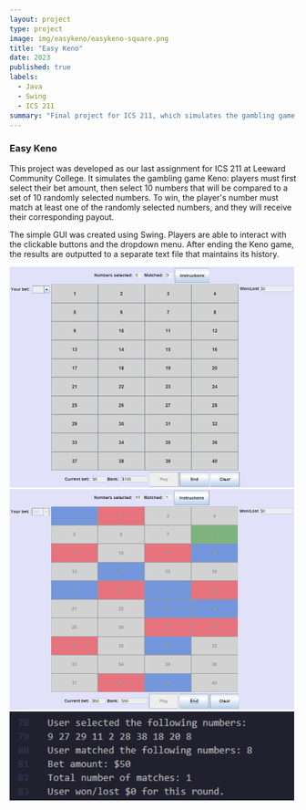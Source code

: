 ```yaml
---
layout: project
type: project
image: img/easykeno/easykeno-square.png
title: "Easy Keno"
date: 2023
published: true
labels:
  - Java
  - Swing
  - ICS 211
summary: "Final project for ICS 211, which simulates the gambling game Keno."
---
```


### Easy Keno

This project was developed as our last assignment for ICS 211 at Leeward Community College. It simulates the gambling game Keno: players must first select their bet amount, then select 10 numbers that will be compared to a set of 10 randomly selected numbers. To win, the player's number must match at least one of the randomly selected numbers, and they will receive their corresponding payout.

The simple GUI was created using Swing. Players are able to interact with the clickable buttons and the dropdown menu. After ending the Keno game, the results are outputted to a separate text file that maintains its history.

<div class="text-center p-4">
  <img width="500px" 
       src="../img/easykeno/easykeno-image-1.png" 
       class="img-thumbnail" >
  <img width="500px" 
       src="../img/easykeno/easykeno-image-2.png" 
       class="img-thumbnail" >
  <img width="500px" 
       src="../img/easykeno/easykeno-image-3.png" 
       class="img-thumbnail" >
</div>
